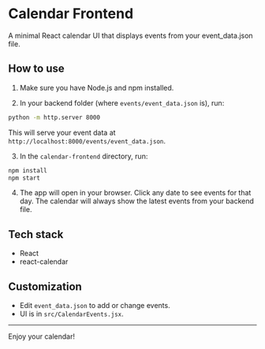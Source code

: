 # Calendar Frontend

A minimal React calendar UI that displays events from your event_data.json file.

## How to use

1. Make sure you have Node.js and npm installed.

2. In your backend folder (where `events/event_data.json` is), run:

```sh
python -m http.server 8000
```

This will serve your event data at `http://localhost:8000/events/event_data.json`.

3. In the `calendar-frontend` directory, run:

```sh
npm install
npm start
```

4. The app will open in your browser. Click any date to see events for that day. The calendar will always show the latest events from your backend file.

## Tech stack
- React
- react-calendar

## Customization
- Edit `event_data.json` to add or change events.
- UI is in `src/CalendarEvents.jsx`.

---
Enjoy your calendar!
